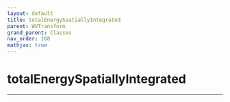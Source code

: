 ```yaml
---
layout: default
title: totalEnergySpatiallyIntegrated
parent: WVTransform
grand_parent: Classes
nav_order: 168
mathjax: true
---
```


#  totalEnergySpatiallyIntegrated




---

